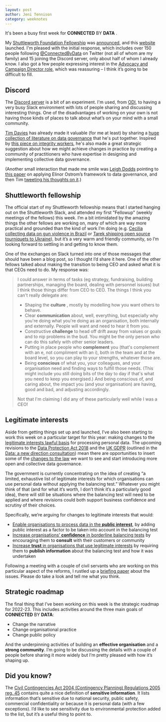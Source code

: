 ```yaml
---
layout: post
author: Jeni Tennison
category: weeknotes
---
```

It's been a busy first week for **CONNECTED** BY **DATA** .

My [Shuttleworth Foundation Fellowship](https://shuttleworthfoundation.org/fellows/) was [announced](https://shuttleworthfoundation.org/thinking/2022/03/01/thinking-welcome-jeni-diarmaid/), and this [website](https://connectedbydata.org) launched. I'm pleased with the initial response, which includes over 150 people following [@ConnectedByData](https://twitter.com/ConnectedByData) on Twitter (not all of whom are my family) and 15 joining the Discord server, only about half of whom I already know. I also got a few people expressing interest in the [Advocacy and Campaign Director role](http://connectedbydata.org/jobs/advocacy-and-campaign-director), which was reassuring – I think it’s going to be difficult to fill.

## Discord

The [Discord server](https://discord.gg/uZyhRghzsc) is a bit of an experiment. I'm used, from [ODI](https://theodi.org), to having a very busy Slack environment with lots of people sharing and discussing interesting things. One of the disadvantages of working on your own is not having those kinds of places to talk about what’s on your mind with a small community.

[Tim Davies](http://www.timdavies.org.uk/) has already made it valuable (for me at least) by sharing a [huge collection of literature on data governance](https://www.zotero.org/groups/4476723/data_governance/library) that he's put together. Inspired by [this piece on integrity workers](https://newpublic.substack.com/p/-the-case-for-integrity-workers?s=r), he's also made a great strategic suggestion about how we might achieve changes in practice by creating a community of practitioners who have expertise in designing and implementing collective data governance.

(Another small interaction that made me smile was [Leigh Dodds](http://ldodds.com/) pointing to [this paper](https://foundation.mozilla.org/en/blog/a-practical-framework-for-applying-ostroms-principles-to-data-commons-governance/) on applying Elinor Ostrom’s framework to data governance, and then Tim [tweeting his thoughts on it](https://twitter.com/timdavies/status/1499061764411076610).)

## Shuttleworth fellowship

The official start of my Shuttleworth fellowship means that I started hanging out on the Shuttleworth Slack, and attended my first "Fellowup" (weekly meetings of the fellows) this week. I’m a bit intimidated by the amazing things the other fellows are working on, many of which are way more practical and grounded than the kind of work I’m doing (e.g. [Cecilia collecting data on gun violence in Brazil](https://shuttleworthfoundation.org/fellows/cecilia-oliveira/) or [Tarek shipping open source tourniquets to Ukraine](https://shuttleworthfoundation.org/fellows/tarek-loubani/)), but it’s a very warm and friendly community, so I’m looking forward to settling in and getting to know them.

One of the exchanges on Slack turned into one of those messages that should have been a blog post, so I thought I’d share it here. One of the other fellows talked about making the transition to being CEO and asked what it is that CEOs need to do. My response was:

> I could answer in terms of tasks (eg strategy, fundraising, building partnerships, managing the board, dealing with personnel issues) but I think those things differ from CEO to CEO. The things I think you can't really delegate are:
>
> * Shaping the **culture** , mostly by modelling how you want others to behave.
> * Clear **communication** about, well, everything, but especially why you're doing what you're doing as an organisation, both internally and externally. People will want and need to hear it from you.
> * Constructive **challenge** to head off drift away from values or goals and to nip problems in the bud. You might be the only person who can do this safely with other senior leaders.
> * Putting in place people who **complement** you (that's complement with an e, not compliment with an i), both in the team and at the board level, so you can play to your strengths, whatever those are.
> * Being **conscious** of what you, your colleagues, and your organisation need and finding ways to fulfill those needs. (This might include you still doing bits of the day to day if that's what you need to keep you energised.) And being conscious of, and caring about, the impact you (and your organisation) are having, good and bad, and adjusting accordingly.
>
> Not that I'm claiming I did any of these particularly well while I was a CEO!

## Legitimate interests

Aside from getting things set up and launched, I’ve also been starting to work this week on a particular target for this year: making changes to the [legitimate interests lawful basis](https://ico.org.uk/for-organisations/guide-to-data-protection/guide-to-the-general-data-protection-regulation-gdpr/lawful-basis-for-processing/legitimate-interests/) for processing personal data. The upcoming revisions to the [Data Protection Act 2018](https://www.legislation.gov.uk/ukpga/2018/12/contents/enacted) and the [UK GDPR](https://ico.org.uk/for-organisations/dp-at-the-end-of-the-transition-period/data-protection-and-the-eu-in-detail/the-uk-gdpr/) (outlined in the [Data: a new direction consultation](https://www.gov.uk/government/consultations/data-a-new-direction)) mean there are opportunities to insert some of the [changes to the law](http://connectedbydata.org/actions/policy) we want to see and start introducing more open and collective data governance.

The government is currently concentrating on the idea of creating “a limited, exhaustive list of legitimate interests for which organisations can use personal data without applying the balancing test.” Whatever you might think of that (and for what it’s worth, I don’t think it’s a particularly good idea), there will still be situations where the balancing test will need to be applied and where revisions could both support business confidence and scrutiny of their choices.

Specifically, we’re arguing for changes to legitimate interests that would:

* [Enable organisations to process data in the **public interest**](https://docs.google.com/document/d/1fg7_bVkJ3xQ1biaATdmJNwPpa2e1TrTvRqHi4dIGWoc/edit#heading=h.zfe6b3ou9xl6), by adding public interest as a factor to be taken into account in the balancing test
* [Increase organisations’ **confidence** in borderline balancing tests](https://docs.google.com/document/d/1fg7_bVkJ3xQ1biaATdmJNwPpa2e1TrTvRqHi4dIGWoc/edit#heading=h.48vmtx9yazrt) by encouraging them to **consult** with their customers or community
* [Increase **trust** in organisations that use legitimate interests](https://docs.google.com/document/d/1fg7_bVkJ3xQ1biaATdmJNwPpa2e1TrTvRqHi4dIGWoc/edit#heading=h.7iu22kh4lqcp) by requiring them to **publish information** about the balancing test and how it was undertaken

Following a meeting with a couple of civil servants who are working on this particular aspect of the reforms, I rustled up a [briefing paper](https://docs.google.com/document/d/1fg7_bVkJ3xQ1biaATdmJNwPpa2e1TrTvRqHi4dIGWoc/edit#) about the issues. Please do take a look and tell me what you think.

## Strategic roadmap

The final thing that I’ve been working on this week is the strategic roadmap for 2022-23. This includes activities around the three main goals of **CONNECTED** BY **DATA**:

* Change the narrative
* Change organisational practice
* Change public policy

And the underpinning activities of building an **effective organisation** and a **strong community**. I’m going to be discussing the details with a couple of people before sharing it more widely but I’m pretty pleased with how it’s shaping up.

## Did you know?

The [Civil Contingencies Act 2004 (Contingency Planning) Regulations 2005 reg. 45](https://www.legislation.gov.uk/uksi/2005/2042/regulation/45) contains quite a nice definition of **sensitive information**. It lists information that’s sensitive due to national security, public safety, commercial confidentiality or because it is personal data (with a few exceptions). I’d like to see sensitivity due to environmental protection added to the list, but it’s a useful thing to point to.
